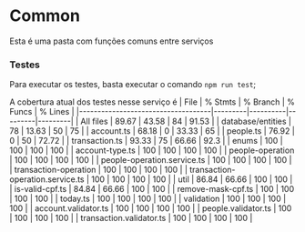 # Common

Esta é uma pasta com funções comuns entre serviços

### Testes

Para executar os testes, basta executar o comando `npm run test`;

A cobertura atual dos testes nesse serviço é
| File | % Stmts | % Branch | % Funcs | % Lines |
|------------------------------------|---------|----------|---------|---------|
| All files | 89.67 | 43.58 | 84 | 91.53 |
| database/entities | 78 | 13.63 | 50 | 75 |
| account.ts | 68.18 | 0 | 33.33 | 65 |
| people.ts | 76.92 | 0 | 50 | 72.72 |
| transaction.ts | 93.33 | 75 | 66.66 | 92.3 |
| enums | 100 | 100 | 100 | 100 |
| account-type.ts | 100 | 100 | 100 | 100 |
| people-operation | 100 | 100 | 100 | 100 |
| people-operation.service.ts | 100 | 100 | 100 | 100 |
| transaction-operation | 100 | 100 | 100 | 100 |
| transaction-operation.service.ts | 100 | 100 | 100 | 100 |
| util | 86.84 | 66.66 | 100 | 100 |
| is-valid-cpf.ts | 84.84 | 66.66 | 100 | 100 |
| remove-mask-cpf.ts | 100 | 100 | 100 | 100 |
| today.ts | 100 | 100 | 100 | 100 |
| validation | 100 | 100 | 100 | 100 |
| account.validator.ts | 100 | 100 | 100 | 100 |
| people.validator.ts | 100 | 100 | 100 | 100 |
| transaction.validator.ts | 100 | 100 | 100 | 100 |
